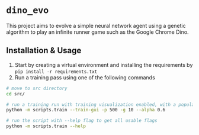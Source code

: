 
# `dino_evo`

This project aims to evolve a simple neural network agent using a genetic algorithm to play an infinite runner game such as the Google Chrome Dino.


## Installation & Usage

1. Start by creating a virtual environment and installing the requirements by `pip install -r requirements.txt`
2. Run a training pass using one of the following commands
```bash
# move to src directory
cd src/

# run a training run with training visualization enabled, with a population of 500 and 10 generations, with an exploration rate (alpha) of 0.6
python -m scripts.train --train-gui -p 500 -g 10 --alpha 0.6

# run the script with --help flag to get all usable flags
python -m scripts.train --help

```
